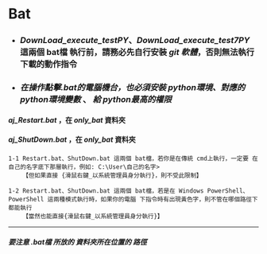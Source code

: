 # Bat

- ### _DownLoad_execute_testPY_、_DownLoad_execute_test7PY_ 這兩個 bat檔 執行前，請務必先自行安裝 *git 軟體*，否則無法執行下載的動作指令 

- ### _在操作點擊.bat的電腦機台，也必須安裝 python環境、對應的python環境變數_ 、 *給 python最高的權限*

#### _aj_Restart.bat_  ，在 *only_bat* 資料夾

#### _aj_ShutDown.bat_ ，在 *only_bat* 資料夾

~~~
1-1 Restart.bat、ShutDown.bat 這兩個 bat檔，若你是在傳統 cmd上執行，一定要 在 自己的名字底下那層執行，例如: C:\User\自己的名字>
    【但如果直接 {滑鼠右鍵_以系統管理員身分執行}，則不受此限制】 

1-2 Restart.bat、ShutDown.bat 這兩個 bat檔，若是在 Windows PowerShell、PowerShell 這兩種模式執行時，如果你的電腦 下指令時有出現黃色字，則不管在哪個路徑下都能執行
    【當然也能直接{滑鼠右鍵_以系統管理員身分執行}】 
~~~

___

##### 要注意 _.bat檔_ 所放的 資料夾所在位置的 *路徑*
